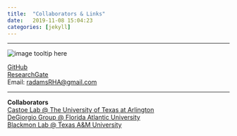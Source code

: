 ```yaml
---
title:  "Collaborators & Links"
date:   2019-11-08 15:04:23
categories: [jekyll]
---
```



------------------------------------------------------------------------------------------------------

![image tooltip here](images/Trees4.jpg)

[GitHub](https://github.com/radamsRHA)  
[ResearchGate](https://www.researchgate.net/profile/Richard_Adams34)  
Email: radamsRHA@gmail.com

------------------------------------------------------------------------------------------------------


__Collaborators__  
[Castoe Lab @ The University of Texas at Arlington](https://www.castoelaboratory.org)   
[DeGiorgio Group @ Florida Atlantic University](http://degiorgiogroup.fau.edu)   
[Blackmon Lab @ Texas A&M University](http://coleoguy.github.io)   

